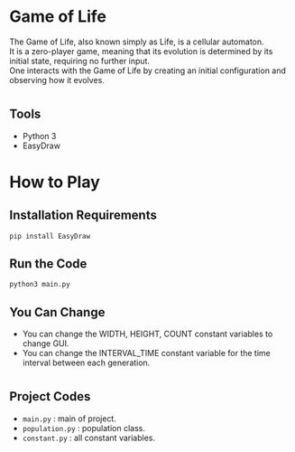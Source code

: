 # Game of Life
The Game of Life, also known simply as Life, is a cellular automaton.\
It is a zero-player game, meaning that its evolution is determined by its initial state, requiring no further input.\
One interacts with the Game of Life by creating an initial configuration and observing how it evolves.

#
## Tools

- Python 3
- EasyDraw


#
# How to Play

## Installation Requirements
```
pip install EasyDraw
```

## Run the Code

```
python3 main.py
```

## You Can Change
- You can change the WIDTH, HEIGHT, COUNT constant variables to change GUI.
- You can change the INTERVAL_TIME constant variable for the time interval between each generation.


#
## Project Codes
- `main.py`       : main of project.
- `population.py` : population class.
- `constant.py`   : all constant variables.
